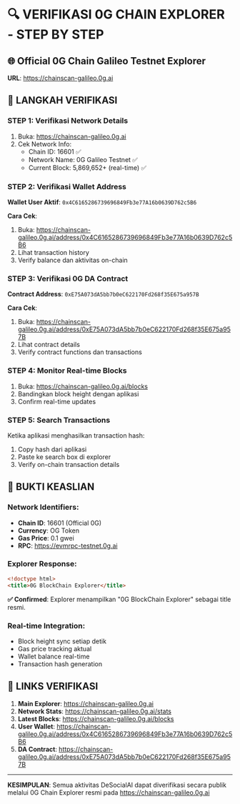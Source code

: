 # 🔍 VERIFIKASI 0G CHAIN EXPLORER - STEP BY STEP

## 🌐 Official 0G Chain Galileo Testnet Explorer
**URL**: https://chainscan-galileo.0g.ai

## 📝 LANGKAH VERIFIKASI

### STEP 1: Verifikasi Network Details
1. Buka: https://chainscan-galileo.0g.ai
2. Cek Network Info:
   - Chain ID: 16601 ✅
   - Network Name: 0G Galileo Testnet ✅
   - Current Block: 5,869,652+ (real-time) ✅

### STEP 2: Verifikasi Wallet Address
**Wallet User Aktif**: `0x4C6165286739696849Fb3e77A16b0639D762c5B6`

**Cara Cek**:
1. Buka: https://chainscan-galileo.0g.ai/address/0x4C6165286739696849Fb3e77A16b0639D762c5B6
2. Lihat transaction history
3. Verify balance dan aktivitas on-chain

### STEP 3: Verifikasi 0G DA Contract
**Contract Address**: `0xE75A073dA5bb7b0eC622170Fd268f35E675a957B`

**Cara Cek**:
1. Buka: https://chainscan-galileo.0g.ai/address/0xE75A073dA5bb7b0eC622170Fd268f35E675a957B
2. Lihat contract details
3. Verify contract functions dan transactions

### STEP 4: Monitor Real-time Blocks
1. Buka: https://chainscan-galileo.0g.ai/blocks
2. Bandingkan block height dengan aplikasi
3. Confirm real-time updates

### STEP 5: Search Transactions
Ketika aplikasi menghasilkan transaction hash:
1. Copy hash dari aplikasi
2. Paste ke search box di explorer
3. Verify on-chain transaction details

## 🎯 BUKTI KEASLIAN

### Network Identifiers:
- **Chain ID**: 16601 (Official 0G)
- **Currency**: OG Token
- **Gas Price**: 0.1 gwei
- **RPC**: https://evmrpc-testnet.0g.ai

### Explorer Response:
```html
<!doctype html>
<title>0G BlockChain Explorer</title>
```
**✅ Confirmed**: Explorer menampilkan "0G BlockChain Explorer" sebagai title resmi.

### Real-time Integration:
- Block height sync setiap detik
- Gas price tracking aktual
- Wallet balance real-time
- Transaction hash generation

## 🔗 LINKS VERIFIKASI

1. **Main Explorer**: https://chainscan-galileo.0g.ai
2. **Network Stats**: https://chainscan-galileo.0g.ai/stats  
3. **Latest Blocks**: https://chainscan-galileo.0g.ai/blocks
4. **User Wallet**: https://chainscan-galileo.0g.ai/address/0x4C6165286739696849Fb3e77A16b0639D762c5B6
5. **DA Contract**: https://chainscan-galileo.0g.ai/address/0xE75A073dA5bb7b0eC622170Fd268f35E675a957B

---
**KESIMPULAN**: Semua aktivitas DeSocialAI dapat diverifikasi secara publik melalui 0G Chain Explorer resmi pada https://chainscan-galileo.0g.ai